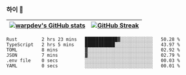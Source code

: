 
### 하이 👋
[![warpdev's GitHub stats](https://github-readme-stats.vercel.app/api?username=warpdev&show_icons=true&theme=vue-dark)](#) |[![GitHub Streak](https://github-readme-streak-stats.herokuapp.com/?user=warpdev&theme=dark)](#)
--- | --- |
<!--START_SECTION:waka-->

```text
Rust         2 hrs 23 mins   ████████████▓░░░░░░░░░░░░   50.28 %
TypeScript   2 hrs 5 mins    ███████████░░░░░░░░░░░░░░   43.97 %
TOML         8 mins          ▓░░░░░░░░░░░░░░░░░░░░░░░░   02.92 %
JSON         7 mins          ▓░░░░░░░░░░░░░░░░░░░░░░░░   02.79 %
.env file    0 secs          ░░░░░░░░░░░░░░░░░░░░░░░░░   00.03 %
YAML         0 secs          ░░░░░░░░░░░░░░░░░░░░░░░░░   00.01 %
```

<!--END_SECTION:waka-->

<!--
**warpdev/warpdev** is a ✨ _special_ ✨ repository because its `README.md` (this file) appears on your GitHub profile.

Here are some ideas to get you started:

- 🔭 I’m currently working on ...
- 🌱 I’m currently learning ...
- 👯 I’m looking to collaborate on ...
- 🤔 I’m looking for help with ...
- 💬 Ask me about ...
- 📫 How to reach me: ...
- 😄 Pronouns: ...
- ⚡ Fun fact: ...
-->
